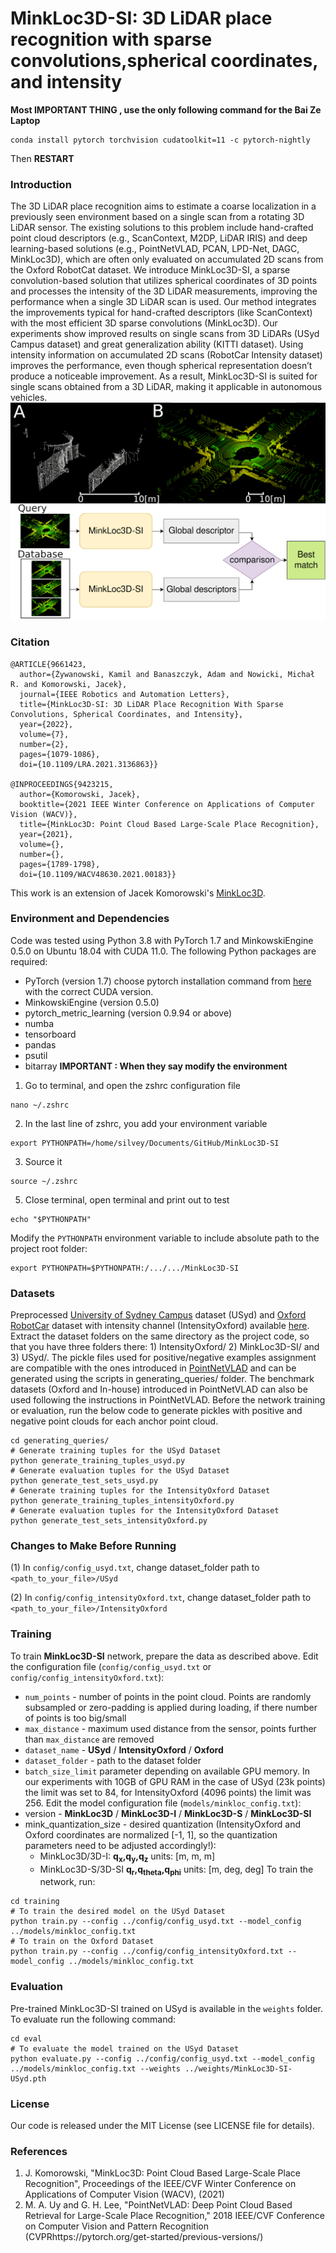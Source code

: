 # MinkLoc3D-SI: 3D LiDAR place recognition with sparse convolutions,spherical coordinates, and intensity

**Most IMPORTANT THING , use the only following command for the Bai Ze Laptop**

```
conda install pytorch torchvision cudatoolkit=11 -c pytorch-nightly
```

Then **RESTART**



### Introduction
The 3D LiDAR place recognition aims to estimate a coarse localization in a previously seen environment based on
a single scan from a rotating 3D LiDAR sensor. The existing solutions to this problem include hand-crafted 
point cloud descriptors (e.g., ScanContext, M2DP, LiDAR IRIS) and deep learning-based solutions (e.g., PointNetVLAD, 
PCAN, LPD-Net, DAGC, MinkLoc3D), which are often only evaluated on accumulated 2D scans from the Oxford RobotCat dataset. 
We introduce MinkLoc3D-SI, a sparse convolution-based solution that utilizes spherical coordinates of 3D points and 
processes the intensity of the 3D LiDAR measurements, improving the performance when a single 3D LiDAR scan is used. 
Our method integrates the improvements typical for hand-crafted descriptors (like ScanContext) with the most 
efficient 3D sparse convolutions (MinkLoc3D). Our experiments show improved results on single scans from 3D LiDARs 
(USyd Campus dataset) and great generalization ability (KITTI dataset). Using intensity information on accumulated 
2D scans (RobotCar Intensity dataset) improves the performance, even though spherical representation doesn’t produce 
a noticeable improvement. As a result, MinkLoc3D-SI is suited for single scans obtained from a 3D LiDAR, 
making it applicable in autonomous vehicles.
![Fig1](images/Fig1.png)
### Citation
```
@ARTICLE{9661423,
  author={Żywanowski, Kamil and Banaszczyk, Adam and Nowicki, Michał R. and Komorowski, Jacek},
  journal={IEEE Robotics and Automation Letters}, 
  title={MinkLoc3D-SI: 3D LiDAR Place Recognition With Sparse Convolutions, Spherical Coordinates, and Intensity}, 
  year={2022},
  volume={7},
  number={2},
  pages={1079-1086},
  doi={10.1109/LRA.2021.3136863}}
  
@INPROCEEDINGS{9423215,
  author={Komorowski, Jacek},
  booktitle={2021 IEEE Winter Conference on Applications of Computer Vision (WACV)}, 
  title={MinkLoc3D: Point Cloud Based Large-Scale Place Recognition}, 
  year={2021},
  volume={},
  number={},
  pages={1789-1798},
  doi={10.1109/WACV48630.2021.00183}}
```
This work is an extension of Jacek Komorowski's [MinkLoc3D](https://github.com/jac99/MinkLoc3D).
### Environment and Dependencies
Code was tested using Python 3.8 with PyTorch 1.7 and MinkowskiEngine 0.5.0 on Ubuntu 18.04 with CUDA 11.0.
The following Python packages are required:
* PyTorch (version 1.7) choose pytorch installation command from [here](https://pytorch.org/get-started/previous-versions/) with the correct CUDA version.
* MinkowskiEngine (version 0.5.0)
* pytorch_metric_learning (version 0.9.94 or above)
* numba
* tensorboard
* pandas
* psutil
* bitarray
**IMPORTANT : When they say modify the environment**
1. Go to terminal, and open the zshrc configuration file
```
nano ~/.zshrc 
```
2. In the last line of zshrc, you add your environment variable
```
export PYTHONPATH=/home/silvey/Documents/GitHub/MinkLoc3D-SI
```
3. Source it
```
source ~/.zshrc
```
5. Close terminal, open terminal and print out to test
```
echo "$PYTHONPATH"
```
Modify the `PYTHONPATH` environment variable to include absolute path to the project root folder: 
```export PYTHONPATH
export PYTHONPATH=$PYTHONPATH:/.../.../MinkLoc3D-SI
```
### Datasets
Preprocessed [University of Sydney Campus](http://its.acfr.usyd.edu.au/datasets/usyd-campus-dataset/) dataset (USyd) 
and [Oxford RobotCar](https://robotcar-dataset.robots.ox.ac.uk/) dataset with intensity channel (IntensityOxford) 
available [here](https://chmura.put.poznan.pl/s/5HxyZefrNLp64fj).
Extract the dataset folders on the same directory as the project code, so that you have three folders there: 1) 
IntensityOxford/ 2) MinkLoc3D-SI/ and 3) USyd/.
The pickle files used for positive/negative examples assignment are compatible with the ones introduced in 
[PointNetVLAD](https://github.com/mikacuy/pointnetvlad) and can be generated using the scripts in generating_queries/ 
folder. The benchmark datasets (Oxford and In-house) introduced in PointNetVLAD can also be used following 
the instructions in PointNetVLAD.
Before the network training or evaluation, run the below code to generate pickles with positive and negative point clouds for each anchor point cloud. 
 
```generate pickles
cd generating_queries/ 
# Generate training tuples for the USyd Dataset
python generate_training_tuples_usyd.py
# Generate evaluation tuples for the USyd Dataset
python generate_test_sets_usyd.py
# Generate training tuples for the IntensityOxford Dataset
python generate_training_tuples_intensityOxford.py
# Generate evaluation tuples for the IntensityOxford Dataset
python generate_test_sets_intensityOxford.py
```

### Changes to Make Before Running

(1) In `config/config_usyd.txt`, change dataset_folder path to `<path_to_your_file>/USyd`

(2) In `config/config_intensityOxford.txt`, change dataset_folder path to `<path_to_your_file>/IntensityOxford`

### Training
To train **MinkLoc3D-SI** network, prepare the data as described above.
Edit the configuration file (`config/config_usyd.txt` or `config/config_intensityOxford.txt`):
- `num_points` - number of points in the point cloud. Points are randomly subsampled or zero-padding is applied during loading, if there number of points is too big/small
- `max_distance` - maximum used distance from the sensor, points further than `max_distance` are removed
- `dataset_name` - **USyd** / **IntensityOxford** / **Oxford**
- `dataset_folder` - path to the dataset folder
- `batch_size_limit` parameter depending on available GPU memory. In our experiments with 10GB of GPU RAM in the case 
of USyd (23k points) the limit was set to 84, for IntensityOxford (4096 points) the limit was 256.
Edit the model configuration file (`models/minkloc_config.txt`):
- version - **MinkLoc3D** / **MinkLoc3D-I** / **MinkLoc3D-S** / **MinkLoc3D-SI** 
- mink_quantization_size - desired quantization (IntensityOxford and Oxford coordinates are normalized [-1, 1], so the quantization parameters need to be adjusted accordingly!):
  - MinkLoc3D/3D-I: **q<sub>x</sub>,q<sub>y</sub>,q<sub>z</sub>** units: [m, m, m]
  - MinkLoc3D-S/3D-SI **q<sub>r</sub>,q<sub>theta</sub>,q<sub>phi</sub>** units: [m, deg, deg]
To train the network, run:
```train
cd training
# To train the desired model on the USyd Dataset
python train.py --config ../config/config_usyd.txt --model_config ../models/minkloc_config.txt
# To train on the Oxford Dataset
python train.py --config ../config/config_intensityOxford.txt --model_config ../models/minkloc_config.txt
```
### Evaluation
Pre-trained MinkLoc3D-SI trained on USyd is available in the `weights` folder. To evaluate run the following command:
```eval baseline
cd eval
# To evaluate the model trained on the USyd Dataset
python evaluate.py --config ../config/config_usyd.txt --model_config ../models/minkloc_config.txt --weights ../weights/MinkLoc3D-SI-USyd.pth
```
### License
Our code is released under the MIT License (see LICENSE file for details).
### References
1. J. Komorowski, "MinkLoc3D: Point Cloud Based Large-Scale Place Recognition", Proceedings of the IEEE/CVF Winter Conference on Applications of Computer Vision (WACV), (2021)
2. M. A. Uy and G. H. Lee, "PointNetVLAD: Deep Point Cloud Based Retrieval for Large-Scale Place Recognition," 2018 IEEE/CVF Conference on Computer Vision and Pattern Recognition (CVPRhttps://pytorch.org/get-started/previous-versions/)

